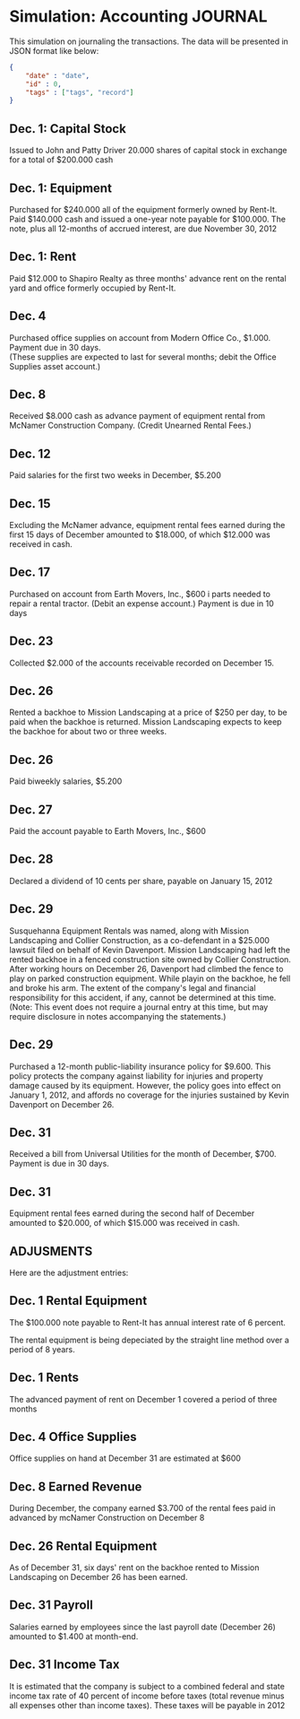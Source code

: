 # Simulation: Accounting JOURNAL
This simulation on journaling the transactions.
The data will be presented in JSON format like below:
```JSON
{
    "date" : "date",
    "id" : 0,
    "tags" : ["tags", "record"]
}
```

## Dec. 1: Capital Stock
Issued to John and Patty Driver 20.000 shares of capital stock in exchange for a total of $200.000 cash

## Dec. 1: Equipment
Purchased for $240.000 all of the equipment formerly owned by Rent-It. Paid $140.000 cash and issued a one-year note payable for $100.000. 
The note, plus all 12-months of accrued interest, are due November 30, 2012

## Dec. 1: Rent
Paid $12.000 to Shapiro Realty as three months' advance rent on the rental yard and office formerly occupied by Rent-It.

## Dec. 4
Purchased office supplies on account from Modern Office Co., $1.000. Payment due in 30 days. \
(These supplies are expected to last for several months; debit the Office Supplies asset account.)

## Dec. 8
Received $8.000 cash as advance payment of equipment rental from McNamer Construction Company. (Credit Unearned Rental Fees.)

## Dec. 12 
Paid salaries for the first two weeks in December, $5.200

## Dec. 15
Excluding the McNamer advance, equipment rental fees earned during the first 15 days of December amounted to $18.000, of which $12.000 was received in cash.

## Dec. 17
Purchased on account from Earth Movers, Inc., $600 i parts needed to repair a rental tractor. (Debit an expense account.) Payment is due in 10 days

## Dec. 23
Collected $2.000 of the accounts receivable recorded on December 15.

## Dec. 26
Rented a backhoe to Mission Landscaping at a price of $250 per day, to be paid when the backhoe is returned. Mission Landscaping expects to keep the backhoe for about two or three weeks.

## Dec. 26
Paid biweekly salaries, $5.200 

## Dec. 27
Paid the account payable to Earth Movers, Inc., $600

## Dec. 28
Declared a dividend of 10 cents per share, payable on January 15, 2012

## Dec. 29
Susquehanna Equipment Rentals was named, along with Mission Landscaping and Collier Construction, as a co-defendant in a $25.000 lawsuit filed on behalf of Kevin Davenport. 
Mission Landscaping had left the rented backhoe in a fenced construction site owned by Collier Construction. 
After working hours on December 26, Davenport had climbed the fence to play on parked construction equipment. 
While playin on the backhoe, he fell and broke his arm. The extent of the company's legal and financial responsibility for this accident, if any, cannot be determined at this time. 
(Note: This event does not require a journal entry at this time, but may require disclosure in notes accompanying the statements.)

## Dec. 29
Purchased a 12-month public-liability insurance policy for $9.600. This policy protects the company against liability for injuries and property damage caused by its equipment. 
However, the policy goes into effect on January 1, 2012, and affords no coverage for the injuries sustained by Kevin Davenport on December 26.

## Dec. 31
Received a bill from Universal Utilities for the month of December, $700. Payment is due in 30 days.

## Dec. 31
Equipment rental fees earned during the second half of December amounted to $20.000, of which $15.000 was received in cash.

## ADJUSMENTS
Here are the adjustment entries:
## Dec. 1 Rental Equipment
The $100.000 note payable to Rent-It has annual interest rate of 6 percent.

The rental equipment is being depeciated by the straight line method over a period of 8 years.
## Dec. 1 Rents
The advanced payment of rent on December 1 covered a period of three months
## Dec. 4 Office Supplies
Office supplies on hand at December 31 are estimated at $600
## Dec. 8 Earned Revenue
During December, the company earned $3.700 of the rental fees paid in advanced by mcNamer Construction on December 8
## Dec. 26 Rental Equipment
As of December 31, six days' rent on the backhoe rented to Mission Landscaping on December 26 has been earned.
## Dec. 31 Payroll
Salaries earned by employees since the last payroll date (December 26) amounted to $1.400 at month-end.
## Dec. 31 Income Tax
It is estimated that the company is subject to a combined federal and state income tax rate of 40 percent of income before taxes (total revenue minus all expenses other than income taxes). These taxes will be payable in 2012
